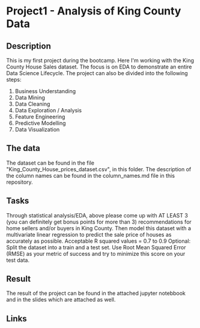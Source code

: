 # Project1 - Analysis of King County Data
## Description
This is my first project during the bootcamp. Here I'm working with the King County House Sales dataset. The focus is on EDA to demonstrate an entire Data Science Lifecycle.
The project can also be divided into the following steps:
1. Business Understanding
2. Data Mining
3. Data Cleaning
4. Data Exploration / Analysis
5. Feature Engineering
6. Predictive Modelling
7. Data Visualization
 
## The data
The dataset can be found in the file "King_County_House_prices_dataset.csv", in this folder.
The description of the column names can be found in the column_names.md file in this repository.

## Tasks 
Through statistical analysis/EDA, above please come up with AT LEAST 3 (you can definitely get bonus points for more than 3) recommendations for home sellers and/or buyers in King County.
Then model this dataset with a multivariate linear regression to predict the sale price of houses as accurately as possible.
Acceptable R squared values = 0.7 to 0.9
Optional: 
Split the dataset into a train and a test set. 
Use Root Mean Squared Error (RMSE) as your metric of success and try to minimize this score on your test data.

## Result
The result of the project can be found in the attached jupyter notebbook and in the slides which are attached as well.

## Links
